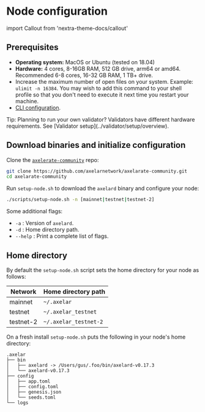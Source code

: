 # Node configuration

import Callout from 'nextra-theme-docs/callout'

## Prerequisites

- **Operating system:** MacOS or Ubuntu (tested on 18.04)
- **Hardware:** 4 cores, 8-16GB RAM, 512 GB drive, arm64 or amd64. Recommended 6-8 cores, 16-32 GB RAM, 1 TB+ drive.
- Increase the maximum number of open files on your system. Example: `ulimit -n 16384`. You may wish to add this command to your shell profile so that you don't need to execute it next time you restart your machine.
- [CLI configuration](config-cli).

<Callout emoji="💡">
  Tip: Planning to run your own validator? Validators have different hardware requirements.  See [Validator setup](../validator/setup/overview).
</Callout>

## Download binaries and initialize configuration

Clone the [`axelerate-community`](https://github.com/axelarnetwork/axelarate-community) repo:

```bash
git clone https://github.com/axelarnetwork/axelarate-community.git
cd axelarate-community
```

Run `setup-node.sh` to download the `axelard` binary and configure your node:

```bash
./scripts/setup-node.sh -n [mainnet|testnet|testnet-2]
```

Some additional flags:

- `-a` : Version of `axelard`.
- `-d` : Home directory path.
- `--help` : Print a complete list of flags.

## Home directory

By default the `setup-node.sh` script sets the home directory for your node as follows:

| Network   | Home directory path   |
| --------- | --------------------- |
| mainnet   | `~/.axelar`           |
| testnet   | `~/.axelar_testnet`   |
| testnet-2 | `~/.axelar_testnet-2` |

On a fresh install `setup-node.sh` puts the following in your node's home directory:

```
.axelar
├── bin
│   ├── axelard -> /Users/gus/.foo/bin/axelard-v0.17.3
│   └── axelard-v0.17.3
├── config
│   ├── app.toml
│   ├── config.toml
│   ├── genesis.json
│   └── seeds.toml
└── logs
```
